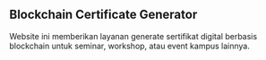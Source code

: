 ## Blockchain Certificate Generator
Website ini memberikan layanan generate sertifikat digital berbasis blockchain untuk seminar, workshop, atau event kampus lainnya.
